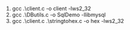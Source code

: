 1. gcc .\client.c -o client -lws2_32
2. gcc .\DButils.c -o SqlDemo  -llibmysql
3. gcc .\client.c .\stringtohex.c -o hex -lws2_32